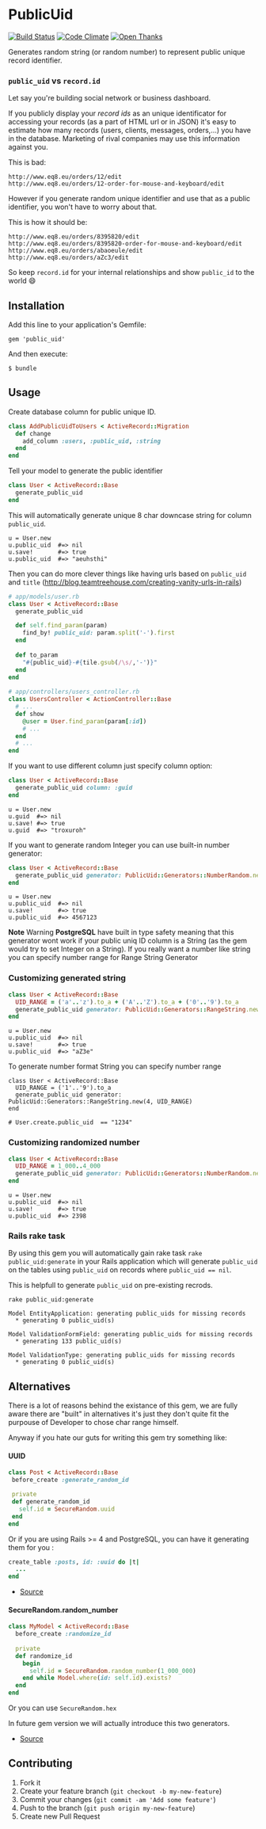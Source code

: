 # PublicUid

[![Build Status](https://travis-ci.org/equivalent/public_uid.svg?branch=master)](https://travis-ci.org/equivalent/public_uid)
[![Code Climate](https://codeclimate.com/github/equivalent/public_uid.png)](https://codeclimate.com/github/equivalent/public_uid)
[![Open Thanks](https://thawing-falls-79026.herokuapp.com/images/thanks-1.svg)](https://thawing-falls-79026.herokuapp.com/r/jdowmxcf)

Generates random string (or random number) to represent public unique
record identifier.

### `public_uid` vs `record.id`

Let say you're building social network or business dashboard.

If you publicly display your *record ids* as an unique identificator for
accessing your records (as a part of HTML url or in JSON) it's easy to
 estimate how many records (users, clients, messages, orders,...) you have
in the database. Marketing of rival companies may use this information
against you.

This is bad: 

    http://www.eq8.eu/orders/12/edit
    http://www.eq8.eu/orders/12-order-for-mouse-and-keyboard/edit

However if you generate random unique identifier and use that as a public
identifier, you won't have to worry about that.

This is how it should be: 

    http://www.eq8.eu/orders/8395820/edit
    http://www.eq8.eu/orders/8395820-order-for-mouse-and-keyboard/edit
    http://www.eq8.eu/orders/abaoeule/edit
    http://www.eq8.eu/orders/aZc3/edit

So keep `record.id` for your internal relationships and show `public_id`
to the world :smile:

## Installation

Add this line to your application's Gemfile:

    gem 'public_uid'

And then execute:

    $ bundle


## Usage

Create database column for public unique ID.

```ruby
class AddPublicUidToUsers < ActiveRecord::Migration
  def change
    add_column :users, :public_uid, :string
  end
end
```

Tell your model to generate the public identifier

```ruby
class User < ActiveRecord::Base
  generate_public_uid
end
```

This will automatically generate unique 8 char downcase string for 
column `public_uid`. 


```irb
u = User.new
u.public_uid  #=> nil
u.save!       #=> true
u.public_uid  #=> "aeuhsthi"
```

Then you can do more clever things like having urls based on `public_uid` and `title` (http://blog.teamtreehouse.com/creating-vanity-urls-in-rails)

```ruby
# app/models/user.rb
class User < ActiveRecord::Base
  generate_public_uid

  def self.find_param(param)
    find_by! public_uid: param.split('-').first
  end
  
  def to_param
    "#{public_uid}-#{tile.gsub(/\s/,'-')}"
  end
end
 
# app/controllers/users_controller.rb
class UsersController < ActionController::Base
  # ...
  def show
    @user = User.find_param(param[:id])
    # ...
  end
  # ...
end
```


If you want to use different column just specify column option:

```ruby
class User < ActiveRecord::Base
  generate_public_uid column: :guid
end
```

```irb
u = User.new
u.guid  #=> nil
u.save! #=> true
u.guid  #=> "troxuroh"
```

If you want to generate random Integer you can use built-in number 
generator:

```ruby
class User < ActiveRecord::Base
  generate_public_uid generator: PublicUid::Generators::NumberRandom.new
end
```

```irb
u = User.new
u.public_uid  #=> nil
u.save!       #=> true
u.public_uid  #=> 4567123
```

**Note** Warning **PostgreSQL** have built in type safety meaning that this
generator wont work if your public uniq ID column is a String (as the
gem would try to set Integer on a String). If you really want a number
like string you can specify number range for Range String Generator

### Customizing generated string

```ruby
class User < ActiveRecord::Base
  UID_RANGE = ('a'..'z').to_a + ('A'..'Z').to_a + ('0'..'9').to_a
  generate_public_uid generator: PublicUid::Generators::RangeString.new(4, UID_RANGE)
end
```

```irb
u = User.new
u.public_uid  #=> nil
u.save!       #=> true
u.public_uid  #=> "aZ3e"
```

To generate number format String you can specify number range 

```
class User < ActiveRecord::Base
  UID_RANGE = ('1'..'9').to_a
  generate_public_uid generator: PublicUid::Generators::RangeString.new(4, UID_RANGE)
end

# User.create.public_uid  == "1234"
```

### Customizing randomized number 

```ruby
class User < ActiveRecord::Base
  UID_RANGE = 1_000..4_000
  generate_public_uid generator: PublicUid::Generators::NumberRandom.new(UID_RANGE)
end
```

```irb
u = User.new
u.public_uid  #=> nil
u.save!       #=> true
u.public_uid  #=> 2398
```

### Rails rake task

By using this gem you will automatically gain rake task `rake public_uid:generate`
in your Rails application which will generate `public_uid` on the tables
using `public_uid` on records where `public_uid == nil`.

This is helpfull to generate `public_uid` on pre-existing recrods.

```
rake public_uid:generate

Model EntityApplication: generating public_uids for missing records
  * generating 0 public_uid(s)

Model ValidationFormField: generating public_uids for missing records
  * generating 133 public_uid(s)

Model ValidationType: generating public_uids for missing records
  * generating 0 public_uid(s)
```

## Alternatives

There is a lot of reasons behind the existance of this gem, we are fully aware there are "built" in alternatives it's just they don't quite fit the purpouse of Developer to chose char range himself. 

Anyway if you hate our guts for writing this gem try something like:

#### UUID

```ruby
class Post < ActiveRecord::Base
 before_create :generate_random_id

 private 
 def generate_random_id
   self.id = SecureRandom.uuid
 end 
end
```

Or if you are using Rails >= 4 and PostgreSQL, you can have it generating them for you :

```ruby
create_table :posts, id: :uuid do |t|
  ...
end
```

* [Source](http://stackoverflow.com/a/34679841)

#### SecureRandom.random_number

```ruby
class MyModel < ActiveRecord::Base
  before_create :randomize_id
  
  private
  def randomize_id
    begin
      self.id = SecureRandom.random_number(1_000_000)
    end while Model.where(id: self.id).exists?
  end
end

```

Or you can use `SecureRandom.hex`

In future gem version we will actually introduce this two generators.

* [Source](http://stackoverflow.com/a/13680914)


## Contributing

1. Fork it
2. Create your feature branch (`git checkout -b my-new-feature`)
3. Commit your changes (`git commit -am 'Add some feature'`)
4. Push to the branch (`git push origin my-new-feature`)
5. Create new Pull Request
